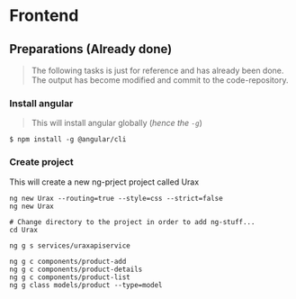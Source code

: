 # Frontend

## Preparations (Already done)
>The following tasks is just for reference and has already been done. The output has become modified and commit to the code-repository.
### Install angular
> This will install angular globally (_hence the `-g`_)

```
$ npm install -g @angular/cli
```
### Create project
This will create a new ng-prject project called Urax
```
ng new Urax --routing=true --style=css --strict=false
ng new Urax

# Change directory to the project in order to add ng-stuff...
cd Urax

ng g s services/uraxapiservice

ng g c components/product-add
ng g c components/product-details
ng g c components/product-list
ng g class models/product --type=model
```

